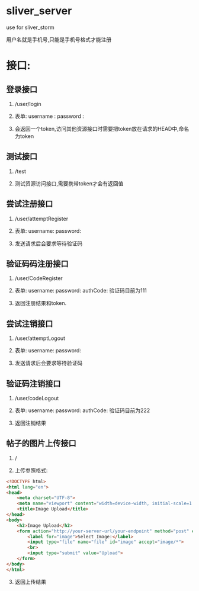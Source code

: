 # sliver_server
use for sliver_storm 


用户名就是手机号,只能是手机号格式才能注册

# 接口:



## 登录接口
1. /user/login

2. 表单:
username :
password :

3. 会返回一个token,访问其他资源接口时需要把token放在请求的HEAD中,命名为token

## 测试接口
1. /test

2. 测试资源访问接口,需要携带token才会有返回值

## 尝试注册接口
1. /user/attemptRegister

2. 表单:
username:
password:

3. 发送请求后会要求等待验证码

## 验证码码注册接口
1. /user/CodeRegister

2. 表单:
username:
password:
authCode:  验证码目前为111

3. 返回注册结果和token.

## 尝试注销接口
1. /user/attemptLogout

2. 表单:
username:
password:

3. 发送请求后会要求等待验证码

## 验证码注销接口
1. /user/codeLogout

2. 表单:
username:
password:
authCode:  验证码目前为222

3. 返回注销结果

## 帖子的图片上传接口
1. /

2. 上传参照格式:
~~~html
<!DOCTYPE html>
<html lang="en">
<head>
    <meta charset="UTF-8">
    <meta name="viewport" content="width=device-width, initial-scale=1.0">
    <title>Image Upload</title>
</head>
<body>
    <h2>Image Upload</h2>
    <form action="http://your-server-url/your-endpoint" method="post" enctype="multipart/form-data">
        <label for="image">Select Image:</label>
        <input type="file" name="file" id="image" accept="image/*">
        <br>
        <input type="submit" value="Upload">
    </form>
</body>
</html>
~~~

3. 返回上传结果

